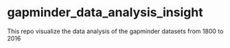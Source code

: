 # gapminder_data_analysis_insight
This repo visualize the data analysis of the gapminder datasets from 1800 to 2016
